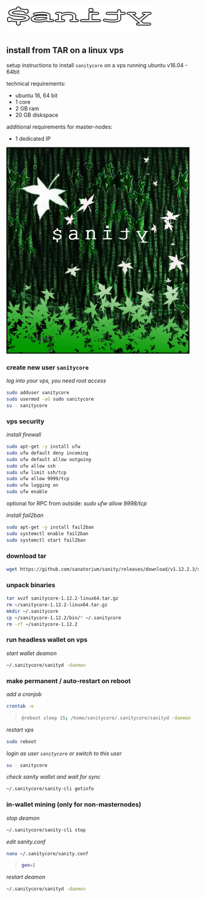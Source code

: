 ![GitHub Logo](images/sanity_logo_horizontal.png)

## install from TAR on a linux vps

setup instructions to install `sanitycore` on a vps running ubuntu v16.04 - 64bit

technical requirements:
- ubuntu 16, 64 bit
- 1 core
- 2 GB ram
- 20 GB diskspace

additional requirements for master-nodes:
- 1 dedicated IP

![GitHub Logo](images/splash.png)



### create new user `sanitycore`

*log into your vps, you need root access*

```bash
sudo adduser sanitycore
sudo usermod -aG sudo sanitycore
su - sanitycore
```

### vps security

*install firewall*
```bash
sudo apt-get -y install ufw
sudo ufw default deny incoming
sudo ufw default allow outgoing
sudo ufw allow ssh
sudo ufw limit ssh/tcp
sudo ufw allow 9999/tcp
sudo ufw logging on
sudo ufw enable
```

optional for RPC from outside: *sudo ufw allow 9998/tcp*


*install fail2ban*
```bash
sudo apt-get -y install fail2ban
sudo systemctl enable fail2ban
sudo systemctl start fail2ban
```


### download tar

```bash
wget https://github.com/sanatorium/sanity/releases/download/v1.12.2.3/sanitycore-1.12.2-linux64.tar.gz
```


### unpack binaries

```bash
tar xvzf sanitycore-1.12.2-linux64.tar.gz
rm ~/sanitycore-1.12.2-linux64.tar.gz
mkdir ~/.sanitycore
cp ~/sanitycore-1.12.2/bin/* ~/.sanitycore
rm -rf ~/sanitycore-1.12.2
```


### run headless wallet on vps

*start wallet deamon*
```bash
~/.sanitycore/sanityd -daemon
```


### make permanent / auto-restart on reboot

*add a cronjob*
```bash
crontab -e
```
>```bash
>@reboot sleep 15; /home/sanitycore/.sanitycore/sanityd -daemon
>```

*restart vps*
```bash
sudo reboot
```

*login as user `sanitycore` or switch to this user*
```bash
su - sanitycore
```

*check sanity wallet and wait for sync*
```bash
~/.sanitycore/sanity-cli getinfo
```

### in-wallet mining (only for non-masternodes)

*stop deamon*
```bash
~/.sanitycore/sanity-cli stop
```

*edit sanity.conf*
```bash
nano ~/.sanitycore/sanity.conf
```
>```bash
>gen=1
>```

*restart deamon*
```bash
~/.sanitycore/sanityd -daemon
```
